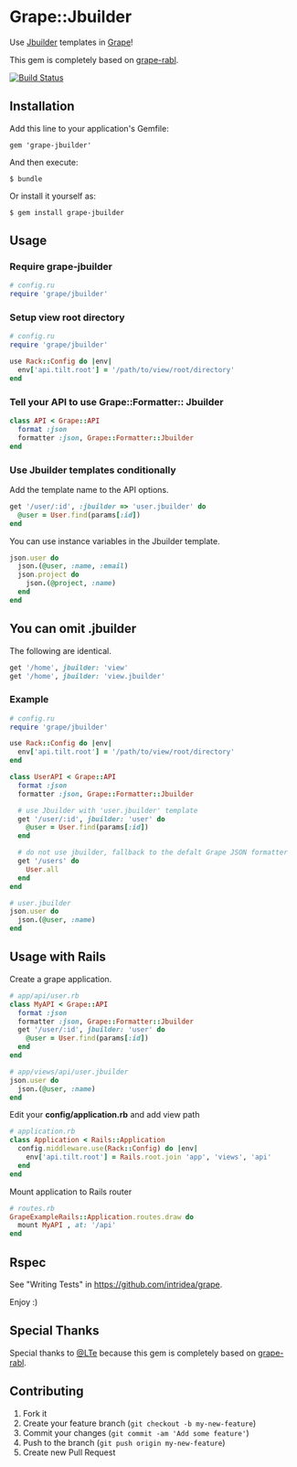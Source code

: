 # Grape::Jbuilder

Use [Jbuilder](https://github.com/rails/jbuilder) templates in [Grape](https://github.com/intridea/grape)!

This gem is completely based on [grape-rabl](https://github.com/LTe/grape-rabl).

[![Build Status](https://secure.travis-ci.org/milkcocoa/grape-jbuilder.png)](http://travis-ci.org/milkcocoa/grape-jbuilder)

## Installation

Add this line to your application's Gemfile:

    gem 'grape-jbuilder'

And then execute:

    $ bundle

Or install it yourself as:

    $ gem install grape-jbuilder

## Usage

### Require grape-jbuilder

```ruby
# config.ru
require 'grape/jbuilder'
```

### Setup view root directory
```ruby
# config.ru
require 'grape/jbuilder'

use Rack::Config do |env|
  env['api.tilt.root'] = '/path/to/view/root/directory'
end
```

### Tell your API to use Grape::Formatter:: Jbuilder

```ruby
class API < Grape::API
  format :json
  formatter :json, Grape::Formatter::Jbuilder
end
```

### Use Jbuilder templates conditionally

Add the template name to the API options.

```ruby
get '/user/:id', :jbuilder => 'user.jbuilder' do
  @user = User.find(params[:id])
end
```

You can use instance variables in the Jbuilder template.

```ruby
json.user do
  json.(@user, :name, :email)
  json.project do
    json.(@project, :name)
  end
end
```

## You can omit .jbuilder

The following are identical.

```ruby
get '/home', jbuilder: 'view'
get '/home', jbuilder: 'view.jbuilder'
```

### Example

```ruby
# config.ru
require 'grape/jbuilder'

use Rack::Config do |env|
  env['api.tilt.root'] = '/path/to/view/root/directory'
end

class UserAPI < Grape::API
  format :json
  formatter :json, Grape::Formatter::Jbuilder

  # use Jbuilder with 'user.jbuilder' template
  get '/user/:id', jbuilder: 'user' do
    @user = User.find(params[:id])
  end

  # do not use jbuilder, fallback to the defalt Grape JSON formatter
  get '/users' do
    User.all
  end
end
```

```ruby
# user.jbuilder
json.user do
  json.(@user, :name)
end
```

## Usage with Rails

Create a grape application.

```ruby
# app/api/user.rb
class MyAPI < Grape::API
  format :json
  formatter :json, Grape::Formatter::Jbuilder
  get '/user/:id', jbuilder: 'user' do
    @user = User.find(params[:id])
  end
end
```

```ruby
# app/views/api/user.jbuilder
json.user do
  json.(@user, :name)
end
```

Edit your **config/application.rb** and add view path

```ruby
# application.rb
class Application < Rails::Application
  config.middleware.use(Rack::Config) do |env|
    env['api.tilt.root'] = Rails.root.join 'app', 'views', 'api'
  end
end
```

Mount application to Rails router

```ruby
# routes.rb
GrapeExampleRails::Application.routes.draw do
  mount MyAPI , at: '/api'
end
```

## Rspec

See "Writing Tests" in https://github.com/intridea/grape.

Enjoy :)


## Special Thanks

Special thanks to [@LTe](https://github.com/LTe) because this gem is completely based on [grape-rabl](https://github.com/LTe/grape-rabl).

## Contributing

1. Fork it
2. Create your feature branch (`git checkout -b my-new-feature`)
3. Commit your changes (`git commit -am 'Add some feature'`)
4. Push to the branch (`git push origin my-new-feature`)
5. Create new Pull Request